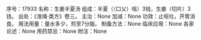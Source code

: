 序号：17933
名称：生姜半夏汤
组成：半夏（（口父）咀）3钱，生姜（切片）3钱。
出处：《准绳·类方》卷三。
主治：None
加减：None
功效：止呕吐，开胃消食。
用法用量：量水多少，煎至7分服。
制备方法：None
临床应用：None
各家论述：None
用药禁忌：None
附注：None
